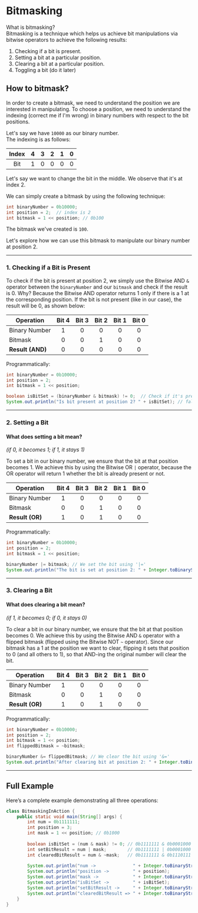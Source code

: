 # Bitmasking

What is bitmasking?  
Bitmasking is a technique which helps us achieve bit manipulations via bitwise operators to achieve the following results:
1. Checking if a bit is present.
2. Setting a bit at a particular position.
3. Clearing a bit at a particular position.
4. Toggling a bit (do it later) 
   
## How to bitmask?

In order to create a bitmask, we need to understand the position we are interested in manipulating. To choose a position, we need to understand the indexing (correct me if I'm wrong) in binary numbers with respect to the bit positions.

Let's say we have `10000` as our binary number.  
The indexing is as follows:

| Index | 4 | 3 | 2 | 1 | 0 |
|:-----:|:-:|:-:|:-:|:-:|:-:|
| Bit   | 1 | 0 | 0 | 0 | 0 |

Let's say we want to change the bit in the middle. We observe that it's at index 2.

We can simply create a bitmask by using the following technique:

```java
int binaryNumber = 0b10000; 
int position = 2;  // index is 2
int bitmask = 1 << position; // 0b100
````

The bitmask we've created is `100`.

Let's explore how we can use this bitmask to manipulate our binary number at position 2.

---

### 1. Checking if a Bit is Present

To check if the bit is present at position 2, we simply use the Bitwise AND `&` operator between the `binaryNumber` and our `bitmask` and check if the result is 0. Why? Because the Bitwise AND operator returns 1 only if there is a 1 at the corresponding position. If the bit is not present (like in our case), the result will be 0, as shown below:

| Operation         | Bit 4 | Bit 3 | Bit 2 | Bit 1 | Bit 0 |
|-------------------|:-----:|:-----:|:-----:|:-----:|:-----:|
| Binary Number     |   1   |   0   |   0   |   0   |   0   |
| Bitmask           |   0   |   0   |   1   |   0   |   0   |
| **Result (AND)**  |   0   |   0   |   0   |   0   |   0   |

Programmatically:
```java
int binaryNumber = 0b10000;
int position = 2;
int bitmask = 1 << position; 

boolean isBitSet = (binaryNumber & bitmask) != 0;  // Check if it's present
System.out.println("Is bit present at position 2? " + isBitSet); // false
```

---

### 2. Setting a Bit

#### What does setting a bit mean?

_(if 0, it becomes 1; if 1, it stays 1)_

To set a bit in our binary number, we ensure that the bit at that position becomes 1. We achieve this by using the Bitwise OR `|` operator, because the OR operator will return 1 whether the bit is already present or not.

| Operation         | Bit 4 | Bit 3 | Bit 2 | Bit 1 | Bit 0 |
|-------------------|:-----:|:-----:|:-----:|:-----:|:-----:|
| Binary Number     |   1   |   0   |   0   |   0   |   0   |
| Bitmask           |   0   |   0   |   1   |   0   |   0   |
| **Result (OR)**   |   1   |   0   |   1   |   0   |   0   |


Programmatically:
```java
int binaryNumber = 0b10000;
int position = 2;
int bitmask = 1 << position; 

binaryNumber |= bitmask; // We set the bit using '|='
System.out.println("The bit is set at position 2: " + Integer.toBinaryString(binaryNumber)); // 0b10100
```

---

### 3. Clearing a Bit

#### What does clearing a bit mean?

_(if 1, it becomes 0; if 0, it stays 0)_

To clear a bit in our binary number, we ensure that the bit at that position becomes 0. We achieve this by using the Bitwise AND `&` operator with a flipped bitmask (flipped using the Bitwise NOT `~` operator). Since our bitmask has a 1 at the position we want to clear, flipping it sets that position to 0 (and all others to 1), so that AND-ing the original number will clear the bit.

| Operation       | Bit 4 | Bit 3 | Bit 2 | Bit 1 | Bit 0 |
| --------------- | :---: | :---: | :---: | :---: | :---: |
| Binary Number   |   1   |   0   |   0   |   0   |   0   |
| Bitmask         |   0   |   0   |   1   |   0   |   0   |
| **Result (OR)** |   1   |   0   |   1   |   0   |   0   |

Programmatically:
```java
int binaryNumber = 0b10000;
int position = 2;
int bitmask = 1 << position;
int flippedBitmask = ~bitmask;

binaryNumber &= flippedBitmask; // We clear the bit using '&='
System.out.println("After clearing bit at position 2: " + Integer.toBinaryString(binaryNumber)); // 0b10000
```

---

## Full Example

Here’s a complete example demonstrating all three operations:
```java
class BitmaskingInAction {
    public static void main(String[] args) {
        int num = 0b1111111; 
        int position = 3;
        int mask = 1 << position; // 0b1000
        
        boolean isBitSet = (num & mask) != 0; // 0b1111111 & 0b0001000
        int setBitResult = num | mask;        // 0b1111111 | 0b0001000
        int clearedBitResult = num & ~mask;   // 0b1111111 & 0b1110111
        
        System.out.println("num ->              " + Integer.toBinaryString(num));
        System.out.println("position ->         " + position);
        System.out.println("mask ->             " + Integer.toBinaryString(mask));
        System.out.println("isBitSet ->         " + isBitSet);
        System.out.println("setBitResult ->     " + Integer.toBinaryString(setBitResult));
        System.out.println("clearedBitResult => " + Integer.toBinaryString(clearedBitResult));
    }
}
```